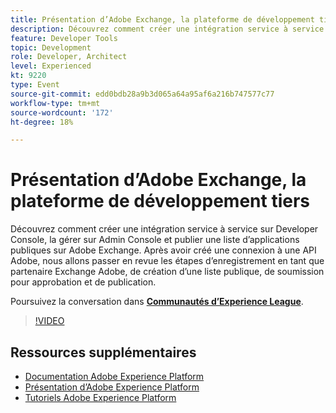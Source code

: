 ```yaml
---
title: Présentation d’Adobe Exchange, la plateforme de développement tiers
description: Découvrez comment créer une intégration service à service sur Developer Console, la gérer sur Admin Console et publier une liste d’applications publiques sur Adobe Exchange. Après avoir créé une connexion à une API Adobe, nous allons passer en revue les étapes d’enregistrement en tant que partenaire Exchange Adobe, de création d’une liste publique, de soumission pour approbation et de publication.
feature: Developer Tools
topic: Development
role: Developer, Architect
level: Experienced
kt: 9220
type: Event
source-git-commit: edd0bdb28a9b3d065a64a95af6a216b747577c77
workflow-type: tm+mt
source-wordcount: '172'
ht-degree: 18%

---
```


# Présentation d’Adobe Exchange, la plateforme de développement tiers

Découvrez comment créer une intégration service à service sur Developer Console, la gérer sur Admin Console et publier une liste d’applications publiques sur Adobe Exchange. Après avoir créé une connexion à une API Adobe, nous allons passer en revue les étapes d’enregistrement en tant que partenaire Exchange Adobe, de création d’une liste publique, de soumission pour approbation et de publication.

Poursuivez la conversation dans **[Communautés d’Experience League](https://adobe.ly/3ooiltm)**.

>[!VIDEO](https://video.tv.adobe.com/v/337841/?quality=12&learn=on&hidetitle=true)

## Ressources supplémentaires

- [Documentation Adobe Experience Platform](https://experienceleague.adobe.com/docs/experience-platform.html?lang=fr)
- [Présentation d’Adobe Experience Platform](https://experienceleague.adobe.com/docs/experience-platform/landing/home.html?lang=fr)
- [Tutoriels Adobe Experience Platform](https://experienceleague.adobe.com/docs/platform-learn/tutorials/overview.html?lang=fr)
